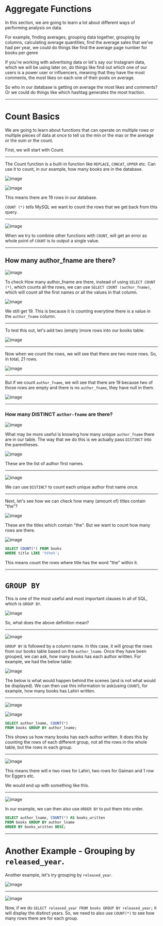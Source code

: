 # Aggregate Functions

<!-- L 129 - Section Introduction --> 

In this section, we are going to learn a lot about different ways of performing analysis on data. 

For example, finding averages, grouping data together, grouping by columns, 
calculating average quantities, find the average sales that we've had per year, 
we could do things like find the average page number for books per genre
 

If you're working with advertising data or let's say our Instagram data, which we will be using later on, 
do things like find out which one of our users is a power user or influencers, 
meaning that they have the most comments, the most likes on each one of their posts on average.

So who in our database is getting on average the most likes and comments?
Or we could do things like which hashtag generates the most traction.

---

<!-- L 130 - Count Basics --> 

# Count Basics 

We are going to learn about functions that can operate on multiple rows or multiple pieces 
of data at once to tell us the min or the max or the average or the sum or the count.

First, we will start with Count.

---

The Count function is a built-in function like `REPLACE`, `CONCAT`, `UPPER` etc. Can use it to count, in our example, how many books are in the database.

![image](https://user-images.githubusercontent.com/107522496/208420921-a3da5da0-c4ea-4c02-82c1-9504c87d78cc.png)

![image](https://user-images.githubusercontent.com/107522496/208421092-e8129be1-54b7-4943-b87d-79fe7c3238d5.png)

This means there are 19 rows in our database. 

`COUNT (*)` tells MySQL we want to count the rows that we get back from this query.

---

![image](https://user-images.githubusercontent.com/107522496/208421942-f2ef27a4-90cd-437a-85d8-14a7332c91fa.png)

When we try to combine other functions with `COUNT`, will get an error as whole point of `COUNT` is to output a single value.

---

## How many author_fname are there? 

![image](https://user-images.githubusercontent.com/107522496/208422258-54777d8e-07cf-4e73-af67-36f4277b3a4b.png)

To check How many author_fname are there, instead of using `SELECT COUNT (*)`, which counts all the rows, we can use `SELECT COUNT (author_fname)`, which will count all the first names or all the values in that column.  

![image](https://user-images.githubusercontent.com/107522496/208422572-c6eb6ea5-fa60-4dee-ae0d-c7c7459d2940.png)

We  still get 19. This is because it is counting everytime there is a value in the `author_fname` column.

---

To test this out, let's add two (empty )more rows into our books table:

![image](https://user-images.githubusercontent.com/107522496/208423090-0f326ac5-d8df-44aa-8308-f743615fd8f2.png)

---

Now when we count the rows, we will see that there are two more rows. So, in total, 21 rows.

![image](https://user-images.githubusercontent.com/107522496/208423353-1afde2a9-e606-48cd-a4dd-ad68d3d36c4f.png)

---

But if we count `author_fname`, we will see that there are 19 because two of those rows are empty and there is no `author_fname`, they have null in them.

![image](https://user-images.githubusercontent.com/107522496/208423444-6368a192-083d-4237-aa93-da0757d896d9.png)


---

### How many DISTINCT `author-fname` are there?

![image](https://user-images.githubusercontent.com/107522496/208423705-dac6f8b1-94e1-41a6-8b7c-3e01f8edc230.png)

What may be more useful is knowing how many unique `author_fname` there are in our table. The way that we do this is we actually pass `DISTINCT` into the parentheses.

![image](https://user-images.githubusercontent.com/107522496/208424183-8f182a2f-1234-4f85-8c7f-02f070ef9303.png)

These are the list of author first names.

---

![image](https://user-images.githubusercontent.com/107522496/208424014-27e32e5b-b30d-472c-99c4-df2eba62152c.png)

We can use `DISTINCT` to count each unique author first name once.

---

Next, let's see how we can check how many (amount of) titles contain "the"?

![image](https://user-images.githubusercontent.com/107522496/208427583-f199f054-6687-4152-b749-0bb2d0049483.png)

These are the titles which contain "the". But we want to count how many rows are there.


![image](https://user-images.githubusercontent.com/107522496/208427898-651bc489-2369-46b1-aff4-2dcb84e1bdf9.png)

```sql
SELECT COUNT(*) FROM books
WHERE title LIKE '%the%';
```

This means count the rows where title has the word "the" within it.

---

<!-- L 132 - GROUP BY --> 

# `GROUP BY`

This is one of the most useful and most important clauses in all of SQL, which is `GROUP BY`.

![image](https://user-images.githubusercontent.com/107522496/208436873-ca9d2a8f-0126-4d58-a6bd-ac706c89ae91.png)

So, what does the above definition mean? 

---

![image](https://user-images.githubusercontent.com/107522496/208436998-72692f3f-3393-4c5e-a636-18d9d5a62736.png)

`GROUP BY` is followed by a column name. In this case, it will group the rows from our books table based on the `author_lname`. Once they have been grouped, we can ask, how many books has each author written. For example, we had the below table:

![image](https://user-images.githubusercontent.com/107522496/208437377-19a38eef-b137-4201-9750-8a0b0cbfddf0.png)

The below is what would happen behind the scenes (and is not what would be displayed). We can then use this information to ask(using `COUNT`), for example, how many books has Lahiri written.

---

![image](https://user-images.githubusercontent.com/107522496/208438058-42b269dd-ac4f-4c33-a450-ee72273af3e6.png)

![image](https://user-images.githubusercontent.com/107522496/208438343-55fb6676-8d54-4ab9-84cd-1db37d8ce8d2.png)


```sql
SELECT author_lname, COUNT(*) 
FROM books GROUP BY author_lname;
```

This shows us how many books has each author written. It does this by counting the rows of each different group, not all the rows in the whole table,
but the rows in each group.

---

![image](https://user-images.githubusercontent.com/107522496/208439141-08a01fe2-c9c4-4df5-b326-b549d97e0a61.png)

This means there will e two rows for Lahiri, two rows for Gaiman and 1 row for Eggers etc. 

We would end up with something like this.

---

![image](https://user-images.githubusercontent.com/107522496/208443164-407fc58c-beac-4fde-8cdc-69436bb89b2a.png)

In our example, we can then also use `ORDER BY` to put them into order.

```sql
SELECT author_lname, COUNT(*) AS books_written
FROM books GROUP BY author_lname
ORDER BY books_written DESC;
```

---

# Another Example - Grouping by `released_year`.

Another example, let's try grouping by `released_year`.

![image](https://user-images.githubusercontent.com/107522496/208443936-d12e0b5c-246e-4469-b7b6-a522263d3ea1.png)

---

![image](https://user-images.githubusercontent.com/107522496/208445118-f93f910f-4e67-4a06-bd39-fc8542a1b55d.png)

Now, if we do `SELECT released_year FROM books GROUP BY released_year;` it will display the distinct years. So, we need to also use `COUNT(*)` to see how many rows there are for each group. 

































































